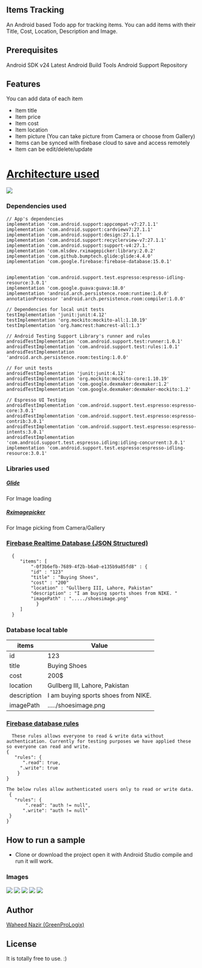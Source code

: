 ## Items Tracking

An Android based Todo app for tracking items. You can add items with their Title, Cost, Location, Description and Image.

## Prerequisites
Android SDK v24
Latest Android Build Tools
Android Support Repository

## Features

You can add data of each item
- Item title
- Item price
- Item cost
- Item location
- Item picture (You can take picture from Camera or choose from Gallery)
- Items can be synced with firebase cloud to save and access remotely
- Item can be edit/delete/update

# [Architecture used](https://github.com/googlesamples/android-architecture "Architecture used")

![](https://i.imgur.com/5fg5z5r.png)


### Dependencies used

    // App's dependencies
    implementation 'com.android.support:appcompat-v7:27.1.1'
    implementation 'com.android.support:cardviewv7:27.1.1'
    implementation 'com.android.support:design:27.1.1'
    implementation 'com.android.support:recyclerview-v7:27.1.1'
    implementation 'com.android.support:support-v4:27.1.'
    implementation 'com.mlsdev.rximagepicker:library:2.0.2'
    implementation 'com.github.bumptech.glide:glide:4.4.0'
    implementation 'com.google.firebase:firebase-database:15.0.1'


    implementation 'com.android.support.test.espresso:espresso-idling-resource:3.0.1'
    implementation 'com.google.guava:guava:18.0'
    implementation 'android.arch.persistence.room:runtime:1.0.0'
    annotationProcessor 'android.arch.persistence.room:compiler:1.0.0'

    // Dependencies for local unit tests
    testImplementation 'junit:junit:4.12'
    testImplementation 'org.mockito:mockito-all:1.10.19'
    testImplementation 'org.hamcrest:hamcrest-all:1.3'

    // Android Testing Support Library's runner and rules
    androidTestImplementation 'com.android.support.test:runner:1.0.1'
    androidTestImplementation 'com.android.support.test:rules:1.0.1'
    androidTestImplementation 'android.arch.persistence.room:testing:1.0.0'

    // For unit tests
    androidTestImplementation 'junit:junit:4.12'
    androidTestImplementation 'org.mockito:mockito-core:1.10.19'
    androidTestImplementation 'com.google.dexmaker:dexmaker:1.2'
    androidTestImplementation 'com.google.dexmaker:dexmaker-mockito:1.2'

    // Espresso UI Testing
    androidTestImplementation 'com.android.support.test.espresso:espresso-core:3.0.1'
    androidTestImplementation 'com.android.support.test.espresso:espresso-contrib:3.0.1'
    androidTestImplementation 'com.android.support.test.espresso:espresso-intents:3.0.1'
    androidTestImplementation 'com.android.support.test.espresso.idling:idling-concurrent:3.0.1'
    implementation 'com.android.support.test.espresso:espresso-idling-resource:3.0.1'


### Libraries used
##### [Glide](https://github.com/bumptech/glide "Glide")
For Image loading
##### [Rximagepicker](https://github.com/MLSDev/RxImagePicker "Rximagepicker")
For Image picking from Camera/Gallery


### [Firebase Realtime Database (JSON Structured)](https://firebase.google.com/docs/database/security/ "Firebase Realtime Database (JSON Structured)")

      {
         "items": [
             "-0f3b6efb-7689-4f2b-b6a0-e135b9a85fd8" : {
			 "id" : "123"
             "title" : "Buying Shoes",
             "cost" : "200"
			 "location" : "Gullberg III, Lahore, Pakistan"
			 "description" : "I am buying sports shoes from NIKE. "
			 "imagePath" : "...../shoesimage.png"
               }
		 ]
	  }
	  
### Database local table 
| items       | Value |
| --------- |-----|
| id  | 123 |
| title     |   Buying Shoes |
| cost      |    200$ |
| location      |    Gullberg III, Lahore, Pakistan |
| description      |    I am buying sports shoes from NIKE. |
| imagePath      |    ...../shoesimage.png |

### [Firebase database rules](https://firebase.google.com/docs/database/security/ "Firebase database rules")

      These rules allows everyone to read & write data without authentication. Currently for testing purposes we have applied these so everyone can read and write.
    {
       "rules": {
          ".read": true,
         ".write": true
        }
    }
	
	The below rules allow authenticated users only to read or write data.
     {
       "rules": {
           ".read": "auth != null",
          ".write": "auth != null"
     }
    }


## How to run a sample
- Clone or download the project open it with Android Studio compile and run it will work.

### Images
![](https://i.imgur.com/OaPcGoD.png)
![](https://i.imgur.com/nlaJ9It.png)
![](https://i.imgur.com/0hZBMCk.png)
![](https://i.imgur.com/ufHUy0h.png)
![](https://i.imgur.com/Xx6eVah.png)

## Author
[Waheed Nazir (GreenProLogix)](https://www.linkedin.com/in/waheed-nazir-36521579/ "Waheed Nazir (GreenProLogix)")

## License
It is totally free to use. :)
